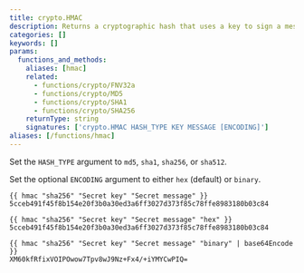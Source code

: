 ```yaml
---
title: crypto.HMAC
description: Returns a cryptographic hash that uses a key to sign a message.
categories: []
keywords: []
params:
  functions_and_methods:
    aliases: [hmac]
    related:
      - functions/crypto/FNV32a
      - functions/crypto/MD5
      - functions/crypto/SHA1
      - functions/crypto/SHA256
    returnType: string
    signatures: ['crypto.HMAC HASH_TYPE KEY MESSAGE [ENCODING]']
aliases: [/functions/hmac]
---
```


Set the `HASH_TYPE` argument to `md5`, `sha1`, `sha256`, or `sha512`.

Set the optional `ENCODING` argument to either `hex` (default) or `binary`.

```go-html-template
{{ hmac "sha256" "Secret key" "Secret message" }}
5cceb491f45f8b154e20f3b0a30ed3a6ff3027d373f85c78ffe8983180b03c84

{{ hmac "sha256" "Secret key" "Secret message" "hex" }}
5cceb491f45f8b154e20f3b0a30ed3a6ff3027d373f85c78ffe8983180b03c84

{{ hmac "sha256" "Secret key" "Secret message" "binary" | base64Encode }}
XM60kfRfixVOIPOwow7Tpv8wJ9Nz+Fx4/+iYMYCwPIQ=
```
